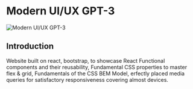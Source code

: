 # Modern UI/UX GPT-3

![Modern UI/UX GPT-3](https://i.ibb.co/TR5LW9z/image.png)


## Introduction

Website built on react, bootstrap, to showcase React Functional components and their reusability,
Fundamental CSS properties to master flex & grid, Fundamentals of the CSS BEM Model, 
erfectly placed media queries for satisfactory responsiveness covering almost devices.
